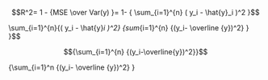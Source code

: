 $$R^2= 1 - {MSE \over Var(y) }= 1- { \sum_{i=1}^{n} ( y_i - \hat{y}_i )^2 }$$




\sum_{i=1}^{n}{( y_i - \hat{y}_i )^2} {sum_{i=1}^{n} {(y_i- \overline {y})^2} }  }$$

$${\sum_{i=1}^{n} {(y_i-\overline{y})^2}}$$


 {\sum_{i=1}^n {(y_i- \overline {y})^2} }


